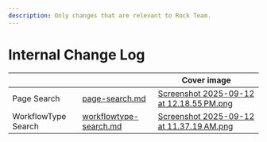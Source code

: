 ```yaml
---
description: Only changes that are relevant to Rock Team.
---
```


# Internal Change Log

<table data-view="cards"><thead><tr><th></th><th data-hidden data-card-target data-type="content-ref"></th><th data-hidden data-card-cover data-type="image">Cover image</th></tr></thead><tbody><tr><td>Page Search</td><td><a href="blocks/page-search.md">page-search.md</a></td><td><a href=".gitbook/assets/Screenshot 2025-09-12 at 12.18.55 PM.png">Screenshot 2025-09-12 at 12.18.55 PM.png</a></td></tr><tr><td>WorkflowType Search</td><td><a href="blocks/workflowtype-search.md">workflowtype-search.md</a></td><td><a href=".gitbook/assets/Screenshot 2025-09-12 at 11.37.19 AM.png">Screenshot 2025-09-12 at 11.37.19 AM.png</a></td></tr></tbody></table>
